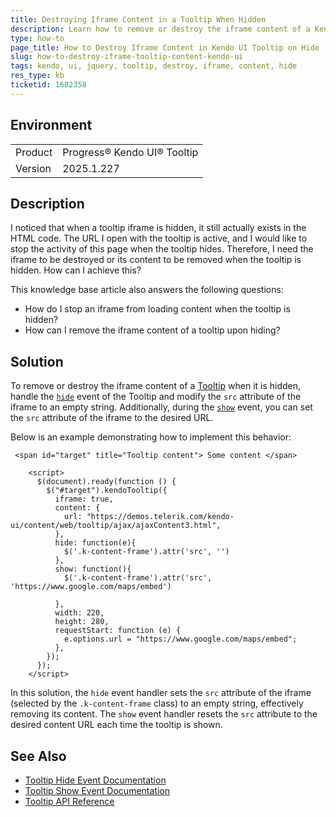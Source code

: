 ```yaml
---
title: Destroying Iframe Content in a Tooltip When Hidden
description: Learn how to remove or destroy the iframe content of a Kendo UI for jQuery Tooltip when it is hidden.
type: how-to
page_title: How to Destroy Iframe Content in Kendo UI Tooltip on Hide
slug: how-to-destroy-iframe-tooltip-content-kendo-ui
tags: kendo, ui, jquery, tooltip, destroy, iframe, content, hide
res_type: kb
ticketid: 1682358
---
```


## Environment

<table>
<tbody>
<tr>
<td>Product</td>
<td>Progress® Kendo UI® Tooltip</td>
</tr>
<tr>
<td>Version</td>
<td>2025.1.227</td>
</tr>
</tbody>
</table>

## Description

I noticed that when a tooltip iframe is hidden, it still actually exists in the HTML code. The URL I open with the tooltip is active, and I would like to stop the activity of this page when the tooltip hides. Therefore, I need the iframe to be destroyed or its content to be removed when the tooltip is hidden. How can I achieve this?

This knowledge base article also answers the following questions:
- How do I stop an iframe from loading content when the tooltip is hidden?
- How can I remove the iframe content of a tooltip upon hiding?

## Solution

To remove or destroy the iframe content of a [Tooltip](https://docs.telerik.com/kendo-ui/api/javascript/ui/tooltip) when it is hidden, handle the [`hide`](/api/javascript/ui/tooltip/events/hide) event of the Tooltip and modify the `src` attribute of the iframe to an empty string. Additionally, during the [`show`](/api/javascript/ui/tooltip/events/show) event, you can set the `src` attribute of the iframe to the desired URL.

Below is an example demonstrating how to implement this behavior:

```dojo
 <span id="target" title="Tooltip content"> Some content </span>

    <script>
      $(document).ready(function () {
        $("#target").kendoTooltip({
          iframe: true,
          content: {
            url: "https://demos.telerik.com/kendo-ui/content/web/tooltip/ajax/ajaxContent3.html",
          },
          hide: function(e){
            $('.k-content-frame').attr('src', '')
          },
          show: function(){
            $('.k-content-frame').attr('src', 'https://www.google.com/maps/embed')
            
          },
          width: 220,
          height: 280,
          requestStart: function (e) {
            e.options.url = "https://www.google.com/maps/embed";
          },
        });
      });
    </script>
```

In this solution, the `hide` event handler sets the `src` attribute of the iframe (selected by the `.k-content-frame` class) to an empty string, effectively removing its content. The `show` event handler resets the `src` attribute to the desired content URL each time the tooltip is shown.

## See Also

- [Tooltip Hide Event Documentation](https://docs.telerik.com/kendo-ui/api/javascript/ui/tooltip/events/hide)
- [Tooltip Show Event Documentation](https://docs.telerik.com/kendo-ui/api/javascript/ui/tooltip/events/show)
- [Tooltip API Reference](https://docs.telerik.com/kendo-ui/api/javascript/ui/tooltip)
